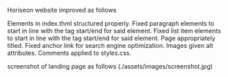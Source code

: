 Horiseon website improved as follows

Elements in index.thml structured properly.
Fixed paragraph elements to start in line with the tag start/end for said element.
Fixed list item elements to start in line with the tag start/end for said element.
Page appropriately titled.
Fixed anchor link for search engine optimization.
Images given alt attributes.
Comments applied to styles.css.

screenshot of landing page as follows (./assets/images/screenshot.jpg)

